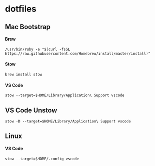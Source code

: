 # dotfiles

## Mac Bootstrap
#### Brew
```
/usr/bin/ruby -e "$(curl -fsSL https://raw.githubusercontent.com/Homebrew/install/master/install)"
```

#### Stow
```
brew install stow
```

#### VS Code
```
stow --target=$HOME/Library/Application\ Support vscode
```

## VS Code Unstow
```
stow -D --target=$HOME/Library/Application\ Support vscode
```

## Linux

#### VS Code
```
stow --target=$HOME/.config vscode
```

